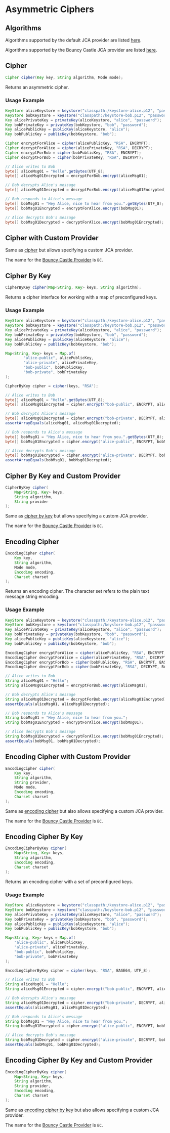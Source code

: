 # Asymmetric Ciphers

## Algorithms

Algorithms supported by the default JCA provider are listed [here](https://docs.oracle.com/javase/10/docs/specs/security/standard-names.html#cipher-algorithm-names).

Algorithms supported by the Bouncy Castle JCA provider are listed [here](https://www.bouncycastle.org/specifications.html).

## Cipher

```java
Cipher cipher(Key key, String algorithm, Mode mode);
```

 Returns an asymmetric cipher.

### Usage Example

```java
KeyStore aliceKeystore = keystore("classpath:/keystore-alice.p12", "password", "PKCS12");
KeyStore bobKeystore = keystore("classpath:/keystore-bob.p12", "password", "PKCS12");
Key alicePrivateKey = privateKey(aliceKeystore, "alice", "password");
Key bobPrivateKey = privateKey(bobKeystore, "bob", "password");
Key alicePublicKey = publicKey(aliceKeystore, "alice");
Key bobPublicKey = publicKey(bobKeystore, "bob");

Cipher encryptForAlice = cipher(alicePublicKey, "RSA", ENCRYPT);
Cipher decryptForAlice = cipher(alicePrivateKey, "RSA", DECRYPT);
Cipher encryptForBob = cipher(bobPublicKey, "RSA", ENCRYPT);
Cipher decryptForBob = cipher(bobPrivateKey, "RSA", DECRYPT);

// Alice writes to Bob
byte[] aliceMsg01 = "Hello".getBytes(UTF_8);
byte[] aliceMsg01Encrypted = encryptForBob.encrypt(aliceMsg01);

// Bob decrypts Alice's message
byte[] aliceMsg01Decrypted = decryptForBob.encrypt(aliceMsg01Encrypted);

// Bob responds to Alice's message
byte[] bobMsg01 = "Hey Alice, nice to hear from you.".getBytes(UTF_8);
byte[] bobMsg01Encrypted = encryptForAlice.encrypt(bobMsg01);

// Alice decrypts Bob's message
byte[] bobMsg01Decrypted = decryptForAlice.encrypt(bobMsg01Encrypted);
```

##  Cipher with Custom Provider

Same as [cipher](asymmetric-ciphers.md#cipher) but allows specifying a custom JCA provider.

The name for the [Bouncy Castle Provider](https://www.bouncycastle.org/java.html) is `BC`.

## Cipher By Key

```java
CipherByKey cipher(Map<String, Key> keys, String algorithm);
```

 Returns a cipher interface for working with a map of preconfigured keys.

### Usage Example

```java
KeyStore aliceKeystore = keystore("classpath:/keystore-alice.p12", "password", "PKCS12");
KeyStore bobKeystore = keystore("classpath:/keystore-bob.p12", "password", "PKCS12");
Key alicePrivateKey = privateKey(aliceKeystore, "alice", "password");
Key bobPrivateKey = privateKey(bobKeystore, "bob", "password");
Key alicePublicKey = publicKey(aliceKeystore, "alice");
Key bobPublicKey = publicKey(bobKeystore, "bob");

Map<String, Key> keys = Map.of(
        "alice-public", alicePublicKey,
        "alice-private", alicePrivateKey,
        "bob-public", bobPublicKey,
        "bob-private", bobPrivateKey
);

CipherByKey cipher = cipher(keys, "RSA");

// Alice writes to Bob
byte[] aliceMsg01 = "Hello".getBytes(UTF_8);
byte[] aliceMsg01Encrypted = cipher.encrypt("bob-public", ENCRYPT, aliceMsg01);

// Bob decrypts Alice's message
byte[] aliceMsg01Decrypted = cipher.encrypt("bob-private", DECRYPT, aliceMsg01Encrypted);
assertArrayEquals(aliceMsg01, aliceMsg01Decrypted);

// Bob responds to Alice's message
byte[] bobMsg01 = "Hey Alice, nice to hear from you.".getBytes(UTF_8);
byte[] bobMsg01Encrypted = cipher.encrypt("alice-public", ENCRYPT, bobMsg01);

// Alice decrypts Bob's message
byte[] bobMsg01Decrypted = cipher.encrypt("alice-private", DECRYPT, bobMsg01Encrypted);
assertArrayEquals(bobMsg01, bobMsg01Decrypted);
```

##  Cipher By Key and Custom Provider

```java
CipherByKey cipher(
    Map<String, Key> keys, 
    String algorithm, 
    String provider
);
```

 Same as [cipher by key](asymmetric-ciphers.md#cipher-by-key) but allows specifying a custom JCA provider.

The name for the [Bouncy Castle Provider](https://www.bouncycastle.org/java.html) is `BC`.

## Encoding Cipher

```java
EncodingCipher cipher(
    Key key, 
    String algorithm, 
    Mode mode, 
    Encoding encoding, 
    Charset charset
);
```

 Returns an encoding cipher. The character set refers to the plain text message string encoding.

### Usage Example

```java
KeyStore aliceKeystore = keystore("classpath:/keystore-alice.p12", "password", "PKCS12");
KeyStore bobKeystore = keystore("classpath:/keystore-bob.p12", "password", "PKCS12");
Key alicePrivateKey = privateKey(aliceKeystore, "alice", "password");
Key bobPrivateKey = privateKey(bobKeystore, "bob", "password");
Key alicePublicKey = publicKey(aliceKeystore, "alice");
Key bobPublicKey = publicKey(bobKeystore, "bob");

EncodingCipher encryptForAlice = cipher(alicePublicKey, "RSA", ENCRYPT, BASE64, UTF_8);
EncodingCipher decryptForAlice = cipher(alicePrivateKey, "RSA", DECRYPT, BASE64, UTF_8);
EncodingCipher encryptForBob = cipher(bobPublicKey, "RSA", ENCRYPT, BASE64, UTF_8);
EncodingCipher decryptForBob = cipher(bobPrivateKey, "RSA", DECRYPT, BASE64, UTF_8);

// Alice writes to Bob
String aliceMsg01 = "Hello";
String aliceMsg01Encrypted = encryptForBob.encrypt(aliceMsg01);

// Bob decrypts Alice's message
String aliceMsg01Decrypted = decryptForBob.encrypt(aliceMsg01Encrypted);
assertEquals(aliceMsg01, aliceMsg01Decrypted);

// Bob responds to Alice's message
String bobMsg01 = "Hey Alice, nice to hear from you.";
String bobMsg01Encrypted = encryptForAlice.encrypt(bobMsg01);

// Alice decrypts Bob's message
String bobMsg01Decrypted = decryptForAlice.encrypt(bobMsg01Encrypted);
assertEquals(bobMsg01, bobMsg01Decrypted);
```

##  Encoding Cipher with Custom Provider

```java
EncodingCipher cipher(
    Key key, 
    String algorithm, 
    String provider, 
    Mode mode, 
    Encoding encoding, 
    Charset charset
);
```

 Same as [encoding cipher](asymmetric-ciphers.md#encoding-cipher) but also allows specifying a custom JCA provider.

The name for the [Bouncy Castle Provider](https://www.bouncycastle.org/java.html) is `BC`.

## Encoding Cipher By Key

```java
EncodingCipherByKey cipher(
    Map<String, Key> keys, 
    String algorithm, 
    Encoding encoding, 
    Charset charset
);
```

 Returns an encoding cipher with a set of preconfigured keys.

### Usage Example

```java
KeyStore aliceKeystore = keystore("classpath:/keystore-alice.p12", "password", "PKCS12");
KeyStore bobKeystore = keystore("classpath:/keystore-bob.p12", "password", "PKCS12");
Key alicePrivateKey = privateKey(aliceKeystore, "alice", "password");
Key bobPrivateKey = privateKey(bobKeystore, "bob", "password");
Key alicePublicKey = publicKey(aliceKeystore, "alice");
Key bobPublicKey = publicKey(bobKeystore, "bob");

Map<String, Key> keys = Map.of(
    "alice-public", alicePublicKey,
    "alice-private", alicePrivateKey,
    "bob-public", bobPublicKey,
    "bob-private", bobPrivateKey
);

EncodingCipherByKey cipher = cipher(keys, "RSA", BASE64, UTF_8);

// Alice writes to Bob
String aliceMsg01 = "Hello";
String aliceMsg01Encrypted = cipher.encrypt("bob-public", ENCRYPT, aliceMsg01);

// Bob decrypts Alice's message
String aliceMsg01Decrypted = cipher.encrypt("bob-private", DECRYPT, aliceMsg01Encrypted);
assertEquals(aliceMsg01, aliceMsg01Decrypted);

// Bob responds to Alice's message
String bobMsg01 = "Hey Alice, nice to hear from you.";
String bobMsg01Encrypted = cipher.encrypt("alice-public", ENCRYPT, bobMsg01);

// Alice decrypts Bob's message
String bobMsg01Decrypted = cipher.encrypt("alice-private", DECRYPT, bobMsg01Encrypted);
assertEquals(bobMsg01, bobMsg01Decrypted);
```

##  Encoding Cipher By Key and Custom Provider

```java
EncodingCipherByKey cipher(
    Map<String, Key> keys, 
    String algorithm, 
    String provider, 
    Encoding encoding, 
    Charset charset
);
```

 Same as [encoding cipher by key](asymmetric-ciphers.md#encoding-cipher-by-key) but also allows specifying a custom JCA provider.

The name for the [Bouncy Castle Provider](https://www.bouncycastle.org/java.html) is `BC`.

